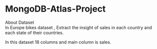 # MongoDB-Atlas-Project
About Dataset<br>
In Europe bikes dataset , Extract the insight of sales in each country and each state of their countries.<br>

In this dataset 18 columns and main column is sales.
